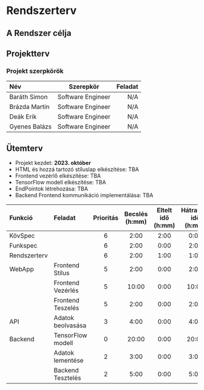 # Rendszerterv

## A Rendszer célja

## Projektterv

### Projekt szerpkörök

| Név           |     Szerepkör     | Feladat |
|:--------------|:-----------------:|--------:|
| Baráth Simon  | Software Engineer |     N/A |
| Brázda Martin | Software Engineer |     N/A |
| Deák Erik     | Software Engineer |     N/A |
| Gyenes Balázs | Software Engineer |     N/A |

## Ütemterv

- Projekt kezdet: **2023. október**
- HTML és hozzá tartozó stíluslap elkészítése: TBA
- Frontend vezérlő elkészítése: TBA
- TensorFlow modell elkészítése: TBA
- EndPointok létrehozása: TBA
- Backend Frontend kommunikáció implementálása: TBA

| Funkció      | Feladat           | Prioritás | Becslés (h:mm) | Eltelt idő (h:mm) | Hátralévő idő (h:mm) |
|:-------------|:------------------|:---------:|:--------------:|:-----------------:|:--------------------:|
| KövSpec      |                   |     6     |      2:00      |       2:00        |         0:00         |
| Funkspec     |                   |     6     |      2:00      |       0:00        |         2:00         |
| Rendszerterv |                   |     6     |      2:00      |       1:00        |         1:00         |
| WebApp       | Frontend Stílus   |     5     |      2:00      |       0:00        |         2:00         |
|              | Frontend Vezérlés |     5     |     10:00      |       0:00        |        10:00         |
|              | Frontend Teszelés |     5     |      2:00      |       0:00        |         2:00         |
| API          | Adatok beolvasása |     3     |      4:00      |       0:00        |         4:00         |
| Backend      | TensorFlow modell |     0     |     20:00      |       0:00        |        20:00         |
|              | Adatok lementése  |     2     |      3:00      |       0:00        |         3:00         |
|              | Backend Tesztelés |     2     |      5:00      |       0:00        |         5:00         |
